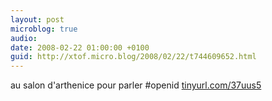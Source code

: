 ```yaml
---
layout: post
microblog: true
audio: 
date: 2008-02-22 01:00:00 +0100
guid: http://xtof.micro.blog/2008/02/22/t744609652.html
---
```

au salon d'arthenice pour parler #openid [tinyurl.com/37uus5](http://tinyurl.com/37uus5)
